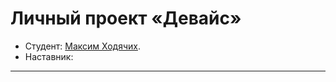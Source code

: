 # Личный проект «Девайс»

* Студент: [Максим Ходячих](https://up.htmlacademy.ru/htmlcss/31/user/1794471).
* Наставник: 

---